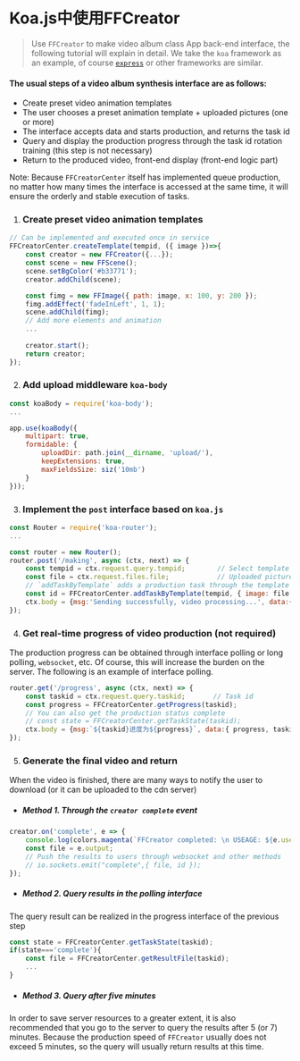 # Koa.js中使用FFCreator

> Use `FFCreator` to make video album class App back-end interface, the following tutorial will explain in detail. We take the `koa` framework as an example, of course [`express`](http://expressjs.com/) or other frameworks are similar.

#### The usual steps of a video album synthesis interface are as follows:

* Create preset video animation templates
* The user chooses a preset animation template + uploaded pictures (one or more)
* The interface accepts data and starts production, and returns the task id
* Query and display the production progress through the task id rotation training (this step is not necessary)
* Return to the produced video, front-end display (front-end logic part)

Note: Because `FFCreatorCenter` itself has implemented queue production, no matter how many times the interface is accessed at the same time, it will ensure the orderly and stable execution of tasks.

1. ### Create preset video animation templates

```javascript
// Can be implemented and executed once in service
FFCreatorCenter.createTemplate(tempid, ({ image })=>{
    const creator = new FFCreator({...});
    const scene = new FFScene();
    scene.setBgColor('#b33771');
    creator.addChild(scene);

    const fimg = new FFImage({ path: image, x: 100, y: 200 });
    fimg.addEffect('fadeInLeft', 1, 1); 
    scene.addChild(fimg);
    // Add more elements and animation
    ...
    
    creator.start();
    return creator;
});
```

2. ### Add upload middleware `koa-body`

```javascript
const koaBody = require('koa-body');
...

app.use(koaBody({
    multipart: true,
    formidable: {
        uploadDir: path.join(__dirname, 'upload/'),  
        keepExtensions: true,                        
        maxFieldsSize: siz('10mb')                  
    }
}));
```

3. ### Implement the `post` interface based on `koa.js`

```javascript
const Router = require('koa-router');
...

const router = new Router();
router.post('/making', async (ctx, next) => {
    const tempid = ctx.request.query.tempid;        // Select template id
    const file = ctx.request.files.file;            // Uploaded picture
    // `addTaskByTemplate` adds a production task through the template
    const id = FFCreatorCenter.addTaskByTemplate(tempid, { image: file.path });                                     
    ctx.body = {msg:'Sending successfully, video processing...', data:{ id }};
});
```

4. ### Get real-time progress of video production (not required)

The production progress can be obtained through interface polling or long polling, `websocket`, etc. Of course, this will increase the burden on the server. The following is an example of interface polling.

```javascript
router.get('/progress', async (ctx, next) => {
    const taskid = ctx.request.query.taskid;       // Task id
    const progress = FFCreatorCenter.getProgress(taskid);
    // You can also get the production status complete
    // const state = FFCreatorCenter.getTaskState(taskid);
    ctx.body = {msg:`${taskid}进度为${progress}`, data:{ progress, taskid }};
});
```

5. ### Generate the final video and return

When the video is finished, there are many ways to notify the user to download (or it can be uploaded to the cdn server)

- ##### Method 1. Through the `creator complete` event
```javascript
creator.on('complete', e => {
    console.log(colors.magenta(`FFCreator completed: \n USEAGE: ${e.useage} \n PATH: ${e.output} `));
    const file = e.output;
    // Push the results to users through websocket and other methods
    // io.sockets.emit("complete",{ file, id });
});
```

- ##### Method 2. Query results in the polling interface
The query result can be realized in the progress interface of the previous step
```javascript
const state = FFCreatorCenter.getTaskState(taskid);
if(state==='complete'){
    const file = FFCreatorCenter.getResultFile(taskid);
    ...
}
```

- ##### Method 3. Query after five minutes
In order to save server resources to a greater extent, it is also recommended that you go to the server to query the results after 5 (or 7) minutes.
Because the production speed of `FFCreator` usually does not exceed 5 minutes, so the query will usually return results at this time.
